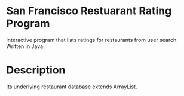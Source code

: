 # San Francisco Restuarant Rating Program
Interactive program that lists ratings for restaurants from user search. 
Written in Java.

# Description
Its underlying restaurant database extends ArrayList<E>.
